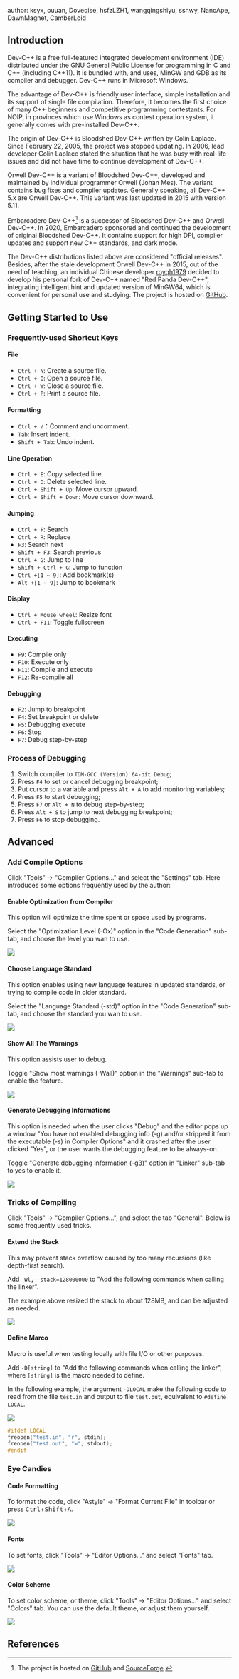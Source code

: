 author: ksyx, ouuan, Doveqise, hsfzLZH1, wangqingshiyu, sshwy, NanoApe, DawnMagnet, CamberLoid

## Introduction

Dev-C++ is a free full-featured integrated development environment (IDE) distributed under the GNU General Public License for programming in C and C++ (including C++11). It is bundled with, and uses, MinGW and GDB as its compiler and debugger. Dev-C++ runs in Microsoft Windows.

The advantage of Dev-C++ is friendly user interface, simple installation and its support of single file compilation. Therefore, it becomes the first choice of many C++ beginners and competitive programming contestants. For NOIP, in provinces which use Windows as contest operation system, it generally comes with pre-installed Dev-C++.

The origin of Dev-C++ is Bloodshed Dev-C++ written by Colin Laplace. Since February 22, 2005, the project was stopped updating. In 2006, lead developer Colin Laplace stated the situation that he was busy with real-life issues and did not have time to continue development of Dev-C++.

Orwell Dev-C++ is a variant of Bloodshed Dev-C++, developed and maintained by individual programmer Orwell (Johan Mes). The variant contains bug fixes and compiler updates. Generally speaking, all Dev-C++ 5.x are Orwell Dev-C++. This variant was last updated in 2015 with version 5.11.

Embarcadero Dev-C++[^ref1] is a successor of Bloodshed Dev-C++ and Orwell Dev-C++. In 2020, Embarcadero sponsored and continued the development of original Bloodshed Dev-C++. It contains support for high DPI, compiler updates and support new C++ standards, and dark mode.

The Dev-C++ distributions listed above are considered "official releases". Besides, after the stale development Orwell Dev-C++ in 2015, out of the need of teaching, an individual Chinese developer [royqh1979](https://github.com/royqh1979) decided to develop his personal fork of Dev-C++ named "Red Panda Dev-C++", integrating intelligent hint and updated version of MinGW64, which is convenient for personal use and studying. The project is hosted on [GitHub](https://github.com/royqh1979/Dev-Cpp).

## Getting Started to Use

### Frequently-used Shortcut Keys

#### File

- `Ctrl + N`: Create a source file.
- `Ctrl + O`: Open a source file.
- `Ctrl + W`: Close a source file.
- `Ctrl + P`: Print a source file.

#### Formatting

- `Ctrl + /`：Comment and uncomment.
- `Tab`: Insert indent.
- `Shift + Tab`: Undo indent.

#### Line Operation

- `Ctrl + E`: Copy selected line.
- `Ctrl + D`: Delete selected line.
- `Ctrl + Shift + Up`: Move cursor upward.
- `Ctrl + Shift + Down`: Move cursor downward.

#### Jumping

- `Ctrl + F`: Search
- `Ctrl + R`: Replace
- `F3`: Search next
- `Shift + F3`: Search previous
- `Ctrl + G`: Jump to line
- `Shift + Ctrl + G`: Jump to function
- `Ctrl +[1 ~ 9]`: Add bookmark(s)
- `Alt +[1 ~ 9]`: Jump to bookmark

#### Display

- `Ctrl + Mouse wheel`: Resize font
- `Ctrl + F11`: Toggle fullscreen 

#### Executing

- `F9`: Compile only
- `F10`: Execute only
- `F11`: Compile and execute
- `F12`: Re-compile all

#### Debugging

- `F2`: Jump to breakpoint
- `F4`: Set breakpoint or delete
- `F5`: Debugging execute
- `F6`: Stop
- `F7`: Debug step-by-step

### Process of Debugging

1. Switch compiler to `TDM-GCC (Version) 64-bit Debug`;
2. Press `F4` to set or cancel debugging breakpoint;
3. Put cursor to a variable and press `Alt + A` to add monitoring variables;
4. Press `F5` to start debugging;
5. Press `F7` or `Alt + N` to debug step-by-step;
6. Press `Alt + S` to jump to next debugging breakpoint;
7. Press `F6` to stop debugging.

## Advanced

### Add Compile Options

Click "Tools" -> "Compiler Options..." and select the "Settings" tab. Here introduces some options frequently used by the author:

#### Enable Optimization from Compiler

This option will optimize the time spent or space used by programs. 

Select the "Optimization Level (-Ox)" option in the "Code Generation" sub-tab, and choose the level you wan to use.

![](./images/Dev-C++-11.png)

#### Choose Language Standard

This option enables using new language features in updated standards, or trying to compile code in older standard.

Select the "Language Standard (-std)" option in the "Code Generation" sub-tab, and choose the standard you wan to use.

![](./images/Dev-C++-12.png) 

#### Show All The Warnings

This option assists user to debug.

Toggle "Show most warnings (-Wall)" option in the "Warnings" sub-tab to enable the feature. 

![](./images/Dev-C++-13.png)

#### Generate Debugging Informations

This option is needed when the user clicks "Debug" and the editor pops up a window "You have not enabled debugging info (-g) and/or stripped it from the executable (-s) in Compiler Options" and it crashed after the user clicked "Yes", or the user wants the debugging feature to be always-on.

Toggle "Generate debugging information (-g3)" option in "Linker" sub-tab to yes to enable it.

![](./images/Dev-C++-14.png)

### Tricks of Compiling

Click "Tools" -> "Compiler Options...", and select the tab "General". Below is some frequently used tricks.

#### Extend the Stack

This may prevent stack overflow caused by too many recursions (like depth-first search).

Add `-Wl,--stack=128000000` to "Add the following commands when calling the linker".

The example above resized the stack to about 128MB, and can be adjusted as needed.

![](./images/Dev-C++-15.png)

#### Define Marco

Macro is useful when testing locally with file I/O or other purposes.

Add `-D[string]` to "Add the following commands when calling the linker", where `[string]` is the macro needed to define.

In the following example, the argument `-DLOCAL` make the following code to read from the file `test.in` and output to file `test.out`, equivalent to `#define LOCAL`.

![](./images/Dev-C++-16.png)

```cpp
#ifdef LOCAL
freopen("test.in", "r", stdin);
freopen("test.out", "w", stdout);
#endif
```

### Eye Candies

#### Code Formatting

To format the code, click "Astyle" -> "Format Current File" in toolbar or press <kbd>Ctrl</kbd>+<kbd>Shift</kbd>+<kbd>A</kbd>.

![](./images/Dev-C++-17.png)

#### Fonts

To set fonts, click "Tools" -> "Editor Options..." and select "Fonts" tab. 

![](./images/Dev-C++-9.png)

#### Color Scheme

To set color scheme, or theme, click "Tools" -> "Editor Options..." and select "Colors" tab. You can use the default theme, or adjust them yourself.

![](./images/Dev-C++-10.png)

## References

[^ref1]: The project is hosted on [GitHub](https://github.com/Embarcadero/Dev-Cpp) and [SourceForge](https://sourceforge.net/projects/embarcadero-devcpp/).